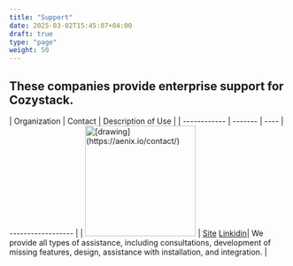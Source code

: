 ```yaml
---
title: "Support"
date: 2025-03-02T15:45:07+04:00
draft: true
type: "page"
weight: 50
---
```

## These companies provide enterprise support for Cozystack.

| Organization | Contact | Description of Use |
| ------------ | ------- | ---- | ------------------ |
| <img src="/img/logo.png" alt="[drawing](https://aenix.io/contact/)" width="200"/> | [Site](https://aenix.io/contact/) [Linkidin](https://www.linkedin.com/company/aenix-io)| We provide all types of assistance, including consultations, development of missing features, design, assistance with installation, and integration. |
